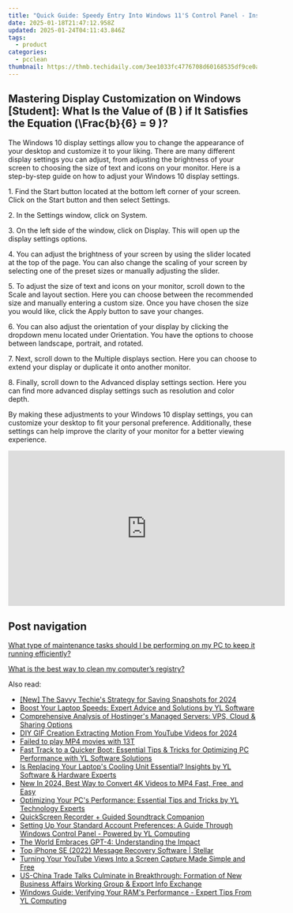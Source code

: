 ```yaml
---
title: "Quick Guide: Speedy Entry Into Windows 11'S Control Panel - Insights From YL Computing"
date: 2025-01-18T21:47:12.958Z
updated: 2025-01-24T04:11:43.846Z
tags:
  - product
categories:
  - pcclean
thumbnail: https://thmb.techidaily.com/3ee1033fc4776708d60168535df9ce0ace02b9d450e390888f83793293d3623b.jpg
---
```


## Mastering Display Customization on Windows [Student]: What Is the Value of \(B \) if It Satisfies the Equation \(\Frac{b}{6} = 9 \)?

The Windows 10 display settings allow you to change the appearance of your desktop and customize it to your liking. There are many different display settings you can adjust, from adjusting the brightness of your screen to choosing the size of text and icons on your monitor. Here is a step-by-step guide on how to adjust your Windows 10 display settings. 

1\. Find the Start button located at the bottom left corner of your screen. Click on the Start button and then select Settings.

2\. In the Settings window, click on System.

3\. On the left side of the window, click on Display. This will open up the display settings options. 

4\. You can adjust the brightness of your screen by using the slider located at the top of the page. You can also change the scaling of your screen by selecting one of the preset sizes or manually adjusting the slider.

5\. To adjust the size of text and icons on your monitor, scroll down to the Scale and layout section. Here you can choose between the recommended size and manually entering a custom size. Once you have chosen the size you would like, click the Apply button to save your changes.

6\. You can also adjust the orientation of your display by clicking the dropdown menu located under Orientation. You have the options to choose between landscape, portrait, and rotated.

7\. Next, scroll down to the Multiple displays section. Here you can choose to extend your display or duplicate it onto another monitor.

8\. Finally, scroll down to the Advanced display settings section. Here you can find more advanced display settings such as resolution and color depth. 

By making these adjustments to your Windows 10 display settings, you can customize your desktop to fit your personal preference. Additionally, these settings can help improve the clarity of your monitor for a better viewing experience.

<!-- affiliate ads begin -->
<iframe width="560" height="315" src="https://www.youtube.com/embed/UUPt2zKtJ5k?si=LLHdsFDLzVByJsKj" title="YouTube video player" frameborder="0" allow="accelerometer; autoplay; clipboard-write; encrypted-media; gyroscope; picture-in-picture; web-share" referrerpolicy="strict-origin-when-cross-origin" allowfullscreen></iframe>
<!-- affiliate ads end -->

## Post navigation

[What type of maintenance tasks should I be performing on my PC to keep it running efficiently?](https://tools.techidaily.com/pcclean/products/)

[What is the best way to clean my computer’s registry?](https://tools.techidaily.com/pcclean/products/)

<ins class="adsbygoogle"
     style="display:block"
     data-ad-format="autorelaxed"
     data-ad-client="ca-pub-7571918770474297"
     data-ad-slot="1223367746"></ins>

<ins class="adsbygoogle"
     style="display:block"
     data-ad-client="ca-pub-7571918770474297"
     data-ad-slot="8358498916"
     data-ad-format="auto"
     data-full-width-responsive="true"></ins>

<span class="atpl-alsoreadstyle">Also read:</span>
<div><ul>
<li><a href="https://snapchat-videos.techidaily.com/new-the-savvy-techies-strategy-for-saving-snapshots-for-2024/"><u>[New] The Savvy Techie's Strategy for Saving Snapshots for 2024</u></a></li>
<li><a href="https://discover-able.techidaily.com/boost-your-laptop-speeds-expert-advice-and-solutions-by-yl-software/"><u>Boost Your Laptop Speeds: Expert Advice and Solutions by YL Software</u></a></li>
<li><a href="https://hardware-reviews.techidaily.com/comprehensive-analysis-of-hostingers-managed-servers-vps-cloud-and-sharing-options/"><u>Comprehensive Analysis of Hostinger's Managed Servers: VPS, Cloud & Sharing Options</u></a></li>
<li><a href="https://youtube-clips.techidaily.com/diy-gif-creation-extracting-motion-from-youtube-videos-for-2024/"><u>DIY GIF Creation Extracting Motion From YouTube Videos for 2024</u></a></li>
<li><a href="https://phone-solutions.techidaily.com/failed-to-play-mp4-movies-with-13t-by-aiseesoft-video-converter-play-mp4-on-android/"><u>Failed to play MP4 movies with 13T</u></a></li>
<li><a href="https://discover-able.techidaily.com/fast-track-to-a-quicker-boot-essential-tips-and-tricks-for-optimizing-pc-performance-with-yl-software-solutions/"><u>Fast Track to a Quicker Boot: Essential Tips & Tricks for Optimizing PC Performance with YL Software Solutions</u></a></li>
<li><a href="https://discover-able.techidaily.com/is-replacing-your-laptops-cooling-unit-essential-insights-by-yl-software-and-hardware-experts/"><u>Is Replacing Your Laptop's Cooling Unit Essential? Insights by YL Software & Hardware Experts</u></a></li>
<li><a href="https://ai-video-tools.techidaily.com/new-in-2024-best-way-to-convert-4k-videos-to-mp4-fast-free-and-easy/"><u>New In 2024, Best Way to Convert 4K Videos to MP4 Fast, Free, and Easy</u></a></li>
<li><a href="https://discover-able.techidaily.com/optimizing-your-pcs-performance-essential-tips-and-tricks-by-yl-technology-experts/"><u>Optimizing Your PC's Performance: Essential Tips and Tricks by YL Technology Experts</u></a></li>
<li><a href="https://digital-screen-recording.techidaily.com/quickscreen-recorder-plus-guided-soundtrack-companion/"><u>QuickScreen Recorder + Guided Soundtrack Companion</u></a></li>
<li><a href="https://discover-able.techidaily.com/setting-up-your-standard-account-preferences-a-guide-through-windows-control-panel-powered-by-yl-computing/"><u>Setting Up Your Standard Account Preferences: A Guide Through Windows Control Panel - Powered by YL Computing</u></a></li>
<li><a href="https://tech-hub.techidaily.com/the-world-embraces-gpt-4-understanding-the-impact/"><u>The World Embraces GPT-4: Understanding the Impact</u></a></li>
<li><a href="https://techidaily.com/top-iphone-se-2022-message-recovery-software-stellar-by-stellar-data-recovery-ios-iphone-data-recovery/"><u>Top iPhone SE (2022) Message Recovery Software | Stellar</u></a></li>
<li><a href="https://youtube-videos.techidaily.com/turning-your-youtube-views-into-a-screen-capture-made-simple-and-free/"><u>Turning Your YouTube Views Into a Screen Capture Made Simple and Free</u></a></li>
<li><a href="https://discover-able.techidaily.com/us-china-trade-talks-culminate-in-breakthrough-formation-of-new-business-affairs-working-group-and-export-info-exchange/"><u>US-China Trade Talks Culminate in Breakthrough: Formation of New Business Affairs Working Group & Export Info Exchange</u></a></li>
<li><a href="https://discover-able.techidaily.com/windows-guide-verifying-your-rams-performance-expert-tips-from-yl-computing/"><u>Windows Guide: Verifying Your RAM's Performance - Expert Tips From YL Computing</u></a></li>
</ul></div>

